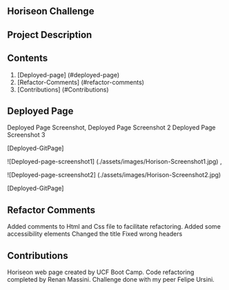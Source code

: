 ## Horiseon Challenge
## Project Description


## Contents
1. [Deployed-page] (#deployed-page)
2. [Refactor-Comments] (#refactor-comments)
3. [Contributions] (#Contributions)
## Deployed Page
Deployed Page Screenshot, Deployed Page Screenshot 2 Deployed Page Screenshot 3

[Deployed-GitPage]

![Deployed-page-screenshot1] (./assets/images/Horison-Screenshot1.jpg) , 

![Deployed-page-screenshot2] (./assets/images/Horison-Screenshot2.jpg)

[Deployed-GitPage] 


## Refactor Comments
Added comments to Html and Css file to facilitate refactoring.
Added some accessibility elements
Changed the title
Fixed wrong headers
## Contributions
Horiseon web page created by UCF Boot Camp.
Code refactoring completed by Renan Massini.
Challenge done with my peer Felipe Ursini.